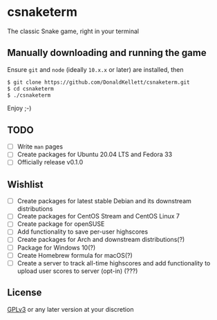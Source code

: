 # csnaketerm

The classic Snake game, right in your terminal

## Manually downloading and running the game

Ensure `git` and `node` (ideally `10.x.x` or later) are installed, then

```bash
$ git clone https://github.com/DonaldKellett/csnaketerm.git
$ cd csnaketerm
$ ./csnaketerm
```

Enjoy ;-)

## TODO

- [ ] Write `man` pages
- [ ] Create packages for Ubuntu 20.04 LTS and Fedora 33
- [ ] Officially release v0.1.0

## Wishlist

- [ ] Create packages for latest stable Debian and its downstream distributions
- [ ] Create packages for CentOS Stream and CentOS Linux 7
- [ ] Create package for openSUSE
- [ ] Add functionality to save per-user highscores
- [ ] Create packages for Arch and downstream distributions(?)
- [ ] Package for Windows 10(?)
- [ ] Create Homebrew formula for macOS(?)
- [ ] Create a server to track all-time highscores and add functionality to upload user scores to server (opt-in) (???)

## License

[GPLv3](./LICENSE) or any later version at your discretion
